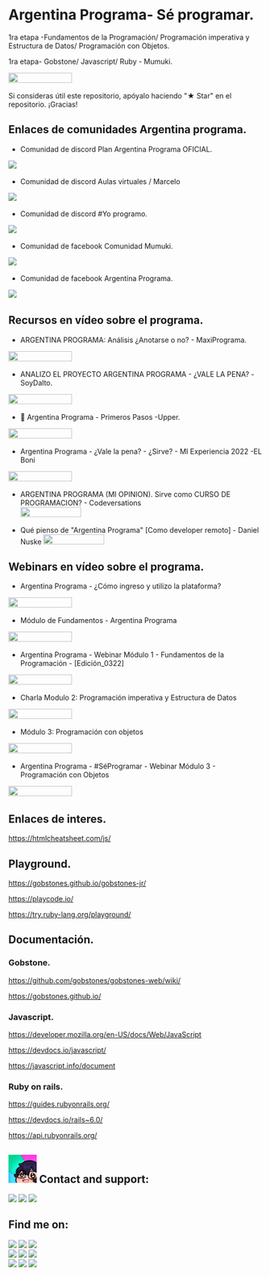 # Argentina Programa- Sé programar.
1ra etapa -Fundamentos de la Programación/ Programación imperativa y Estructura de Datos/ Programación con Objetos.

1ra etapa- Gobstone/ Javascript/ Ruby - Mumuki.

<a href= "https://www.argentina.gob.ar/produccion/argentina-programa/primera-etapa"> <img src= "https://media-exp1.licdn.com/dms/image/C4D22AQHy6yrJGqNEtw/feedshare-shrink_2048_1536/0/1667848275737?e=1671062400&v=beta&t=p2FxTqJUoLqF8KPepqvzSU0L6Hg96aPb0lzU_AKc7Gs" style="height: 50%; width:50%;"/></a>

Si consideras útil este repositorio, apóyalo haciendo "★ Star" en el repositorio. ¡Gracias!

## Enlaces de comunidades Argentina programa.

* Comunidad de discord Plan Argentina Programa OFICIAL.

 <a href="https://discord.gg/6XjarsbzB5" target="_blank"><img src="https://img.shields.io/badge/Discord-7289DA?style=for-the-badge&logo=discord&logoColor=white" target="_blank"></a> 

* Comunidad de discord Aulas virtuales / Marcelo

 <a href="https://discord.gg/thxTgQaDzw" target="_blank"><img src="https://img.shields.io/badge/Discord-7289DA?style=for-the-badge&logo=discord&logoColor=white" target="_blank"></a> 

* Comunidad de discord #Yo programo.

 <a href="https://discord.gg/dYTEPeJETs" target="_blank"><img src="https://img.shields.io/badge/Discord-7289DA?style=for-the-badge&logo=discord&logoColor=white" target="_blank"></a> 

* Comunidad de facebook Comunidad Mumuki.

 <a href="https://www.facebook.com/groups/comunidad.mumuki" target="_blank"><img src="https://img.shields.io/badge/Facebook-1877F2?style=for-the-badge&logo=facebook&logoColor=white" target="_blank"></a> 
 
* Comunidad de facebook Argentina Programa.

<a href="https://www.facebook.com/groups/1263114877420328" target="_blank"><img src="https://img.shields.io/badge/Facebook-1877F2?style=for-the-badge&logo=facebook&logoColor=white" target="_blank"></a> 



## Recursos en vídeo sobre el programa.
* ARGENTINA PROGRAMA: Análisis ¿Anotarse o no? - MaxiPrograma.

<a href="https://youtu.be/v7CnEYaXUdY"><img src="https://i.ytimg.com/vi/v7CnEYaXUdY/maxresdefault.jpg" style="height: 50%; width:50%;"/></a>

* ANALIZO EL PROYECTO ARGENTINA PROGRAMA - ¿VALE LA PENA? -SoyDalto.

<a href="https://www.youtube.com/watch?app=desktop&v=G10ZAcP1X-k"><img src="https://i.ytimg.com/vi/G10ZAcP1X-k/maxresdefault.jpg" style="height: 50%; width:50%;"/></a>

* 🔴 Argentina Programa - Primeros Pasos -Upper.

<a href="https://www.youtube.com/watch?v=3Bm5pzZsIMg"><img src="https://i.ytimg.com/vi/3Bm5pzZsIMg/maxresdefault.jpg" style="height: 50%; width:50%;"/></a>

* Argentina Programa - ¿Vale la pena? - ¿Sirve? - MI Experiencia 2022 -EL Boni

<a href="https://www.youtube.com/watch?v=IsYbj5ZERmg"><img src="https://i.ytimg.com/vi/IsYbj5ZERmg/maxresdefault.jpg" style="height: 50%; width:50%;"/></a>

* ARGENTINA PROGRAMA (MI OPINION). Sirve como CURSO DE PROGRAMACION? - Codeversations
<a href="https://www.youtube.com/watch?v=erSJBJ8p9Ok"><img src="https://i.ytimg.com/vi/erSJBJ8p9Ok/maxresdefault.jpg" style="height: 50%; width:50%;"/></a>

* Qué pienso de "Argentina Programa" [Como developer remoto] - Daniel Nuske
<a href="https://www.youtube.com/watch?v=9Aotbde6PG0"><img src="https://i.ytimg.com/vi/9Aotbde6PG0/hqdefault.jpg" style="height: 50%; width:50%;"/></a>

## Webinars en vídeo sobre el programa.
* Argentina Programa - ¿Cómo ingreso y utilizo la plataforma?

<a href="https://www.youtube.com/watch?v=mb5127xJE30"><img src="https://i.ytimg.com/vi/mb5127xJE30/hqdefault.jpg" style="height: 50%; width:50%;"/></a>
* Módulo de Fundamentos - Argentina Programa

<a href="https://www.youtube.com/watch?v=6nP6CVg6BQg"><img src="https://i.ytimg.com/vi/mb5127xJE30/hqdefault.jpg" style="height: 50%; width:50%;"/></a>
* Argentina Programa - Webinar Módulo 1 - Fundamentos de la Programación - [Edición_0322]

<a href="https://www.youtube.com/watch?v=t02gmf5lyFc"><img src="https://i.ytimg.com/vi/t02gmf5lyFc/maxresdefault.jpg" style="height: 50%; width:50%;"/></a>
* Charla Modulo 2: Programación imperativa y Estructura de Datos

<a href="https://www.youtube.com/watch?v=dvxjdLXVYTM"><img src="https://i.ytimg.com/vi/dvxjdLXVYTM/maxresdefault.jpg" style="height: 50%; width:50%;"/></a>
* Módulo 3: Programación con objetos

<a href="https://www.youtube.com/watch?v=CvRxKLi_HO8"><img src="https://i.ytimg.com/vi/CvRxKLi_HO8/hqdefault.jpg" style="height: 50%; width:50%;"/></a>
* Argentina Programa - #SéProgramar - Webinar Módulo 3 - Programación con Objetos

<a href="https://www.youtube.com/watch?v=E0bIah6UIS4"><img src="https://i.ytimg.com/vi/E0bIah6UIS4/maxresdefault.jpg" style="height: 50%; width:50%;"/></a>
## Enlaces de interes.

 https://htmlcheatsheet.com/js/
 
## Playground.

https://gobstones.github.io/gobstones-jr/

https://playcode.io/

https://try.ruby-lang.org/playground/

## Documentación.
### Gobstone.

https://github.com/gobstones/gobstones-web/wiki/

https://gobstones.github.io/

### Javascript.

https://developer.mozilla.org/en-US/docs/Web/JavaScript

https://devdocs.io/javascript/

https://javascript.info/document

### Ruby on rails.

https://guides.rubyonrails.org/

https://devdocs.io/rails~6.0/

https://api.rubyonrails.org/

## ![Emote pride](https://github.com/Nancaro/Bruno-Aguirre/blob/main/nancaroemotepogpride11256.png) Contact and support:
  <div>
   <a href="https://www.paypal.com/paypalme/Nancaro/" target="_blank"><img src="https://img.shields.io/badge/PayPal-00457C?style=for-the-badge&logo=paypal&logoColor=white" target="_blank"></a>
   <a href="https://ceneka.net/mp/d/Nancaro/" target="_blank"><img src="https://img.shields.io/badge/Buy_Me_A_Coffee-FFDD00?style=for-the-badge&logo=buy-me-a-coffee&logoColor=black" target="_blank"></a>
   <a href = "mailto:Nancaro@hotmail.com"><img src="https://img.shields.io/badge/Microsoft_Outlook-0078D4?style=for-the-badge&logo=microsoft-outlook&logoColor=white" target="_blank"></a>
  </div>
  

## Find me on:
<div> 
  <a href="https://twitter.com/nancaro_/" target="_blank"><img src="https://img.shields.io/badge/Twitter-1DA1F2?style=for-the-badge&logo=twitter&logoColor=white" target="_blank"></a>
  <a href="https://instagram.com/nancaro_/" target="_blank"><img src="https://img.shields.io/badge/-Instagram-%23E4405F?style=for-the-badge&logo=instagram&logoColor=white" target="_blank"></a>
 	<a href="https://www.twitch.tv/Nancaro" target="_blank"><img src="https://img.shields.io/badge/Twitch-9146FF?style=for-the-badge&logo=twitch&logoColor=white" target="_blank"></a>
  </br>
  <a href = "mailto:Nancaro@hotmail.com"><img src="https://img.shields.io/badge/Microsoft_Outlook-0078D4?style=for-the-badge&logo=microsoft-outlook&logoColor=white" target="_blank"></a>
  <a href="https://www.linkedin.com/in/bruno-aguirre21" target="_blank"><img src="https://img.shields.io/badge/-LinkedIn-%230077B5?style=for-the-badge&logo=linkedin&logoColor=white" target="_blank"></a>
  <a href="https://fpba-2a62c.web.app/" target="_blank"><img src="https://img.shields.io/badge/dev.to-0A0A0A?style=for-the-badge&logo=devdotto&logoColor=white" target="_blank"></a>
  </br>
  <a href="https://nancaro.itch.io/" target="_blank"><img src="https://img.shields.io/badge/Itch.io-FA5C5C?style=for-the-badge&logo=itchdotio&logoColor=white" target="_blank"></a>
 <a href="https://discord.gg/VmYHCtZ" target="_blank"><img src="https://img.shields.io/badge/Discord-7289DA?style=for-the-badge&logo=discord&logoColor=white" target="_blank"></a> 
   <a href="https://www.youtube.com/channel/UCZnWNawflnA82gWdBWPICjA" target="_blank"><img src="https://img.shields.io/badge/YouTube-FF0000?style=for-the-badge&logo=youtube&logoColor=white" target="_blank"></a>
    </div>
